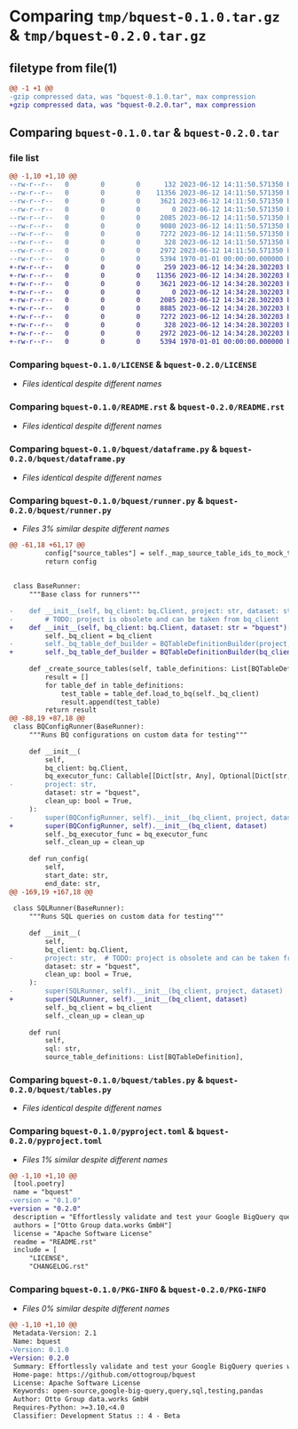 # Comparing `tmp/bquest-0.1.0.tar.gz` & `tmp/bquest-0.2.0.tar.gz`

## filetype from file(1)

```diff
@@ -1 +1 @@
-gzip compressed data, was "bquest-0.1.0.tar", max compression
+gzip compressed data, was "bquest-0.2.0.tar", max compression
```

## Comparing `bquest-0.1.0.tar` & `bquest-0.2.0.tar`

### file list

```diff
@@ -1,10 +1,10 @@
--rw-r--r--   0        0        0      132 2023-06-12 14:11:50.571350 bquest-0.1.0/CHANGELOG.rst
--rw-r--r--   0        0        0    11356 2023-06-12 14:11:50.571350 bquest-0.1.0/LICENSE
--rw-r--r--   0        0        0     3621 2023-06-12 14:11:50.571350 bquest-0.1.0/README.rst
--rw-r--r--   0        0        0        0 2023-06-12 14:11:50.571350 bquest-0.1.0/bquest/__init__.py
--rw-r--r--   0        0        0     2085 2023-06-12 14:11:50.571350 bquest-0.1.0/bquest/dataframe.py
--rw-r--r--   0        0        0     9080 2023-06-12 14:11:50.571350 bquest-0.1.0/bquest/runner.py
--rw-r--r--   0        0        0     7272 2023-06-12 14:11:50.571350 bquest-0.1.0/bquest/tables.py
--rw-r--r--   0        0        0      328 2023-06-12 14:11:50.571350 bquest-0.1.0/bquest/util.py
--rw-r--r--   0        0        0     2972 2023-06-12 14:11:50.571350 bquest-0.1.0/pyproject.toml
--rw-r--r--   0        0        0     5394 1970-01-01 00:00:00.000000 bquest-0.1.0/PKG-INFO
+-rw-r--r--   0        0        0      259 2023-06-12 14:34:28.302203 bquest-0.2.0/CHANGELOG.rst
+-rw-r--r--   0        0        0    11356 2023-06-12 14:34:28.302203 bquest-0.2.0/LICENSE
+-rw-r--r--   0        0        0     3621 2023-06-12 14:34:28.302203 bquest-0.2.0/README.rst
+-rw-r--r--   0        0        0        0 2023-06-12 14:34:28.302203 bquest-0.2.0/bquest/__init__.py
+-rw-r--r--   0        0        0     2085 2023-06-12 14:34:28.302203 bquest-0.2.0/bquest/dataframe.py
+-rw-r--r--   0        0        0     8885 2023-06-12 14:34:28.302203 bquest-0.2.0/bquest/runner.py
+-rw-r--r--   0        0        0     7272 2023-06-12 14:34:28.302203 bquest-0.2.0/bquest/tables.py
+-rw-r--r--   0        0        0      328 2023-06-12 14:34:28.302203 bquest-0.2.0/bquest/util.py
+-rw-r--r--   0        0        0     2972 2023-06-12 14:34:28.302203 bquest-0.2.0/pyproject.toml
+-rw-r--r--   0        0        0     5394 1970-01-01 00:00:00.000000 bquest-0.2.0/PKG-INFO
```

### Comparing `bquest-0.1.0/LICENSE` & `bquest-0.2.0/LICENSE`

 * *Files identical despite different names*

### Comparing `bquest-0.1.0/README.rst` & `bquest-0.2.0/README.rst`

 * *Files identical despite different names*

### Comparing `bquest-0.1.0/bquest/dataframe.py` & `bquest-0.2.0/bquest/dataframe.py`

 * *Files identical despite different names*

### Comparing `bquest-0.1.0/bquest/runner.py` & `bquest-0.2.0/bquest/runner.py`

 * *Files 3% similar despite different names*

```diff
@@ -61,18 +61,17 @@
         config["source_tables"] = self._map_source_table_ids_to_mock_table_ids(test_tables)
         return config
 
 
 class BaseRunner:
     """Base class for runners"""
 
-    def __init__(self, bq_client: bq.Client, project: str, dataset: str = "bquest"):
-        # TODO: project is obsolete and can be taken from bq_client
+    def __init__(self, bq_client: bq.Client, dataset: str = "bquest"):
         self._bq_client = bq_client
-        self._bq_table_def_builder = BQTableDefinitionBuilder(project, dataset)
+        self._bq_table_def_builder = BQTableDefinitionBuilder(bq_client.project, dataset)
 
     def _create_source_tables(self, table_definitions: List[BQTableDefinition]) -> List[BQTable]:
         result = []
         for table_def in table_definitions:
             test_table = table_def.load_to_bq(self._bq_client)
             result.append(test_table)
         return result
@@ -88,19 +87,18 @@
 class BQConfigRunner(BaseRunner):
     """Runs BQ configurations on custom data for testing"""
 
     def __init__(
         self,
         bq_client: bq.Client,
         bq_executor_func: Callable[[Dict[str, Any], Optional[Dict[str, str]]], None],
-        project: str,
         dataset: str = "bquest",
         clean_up: bool = True,
     ):
-        super(BQConfigRunner, self).__init__(bq_client, project, dataset)
+        super(BQConfigRunner, self).__init__(bq_client, dataset)
         self._bq_executor_func = bq_executor_func
         self._clean_up = clean_up
 
     def run_config(
         self,
         start_date: str,
         end_date: str,
@@ -169,19 +167,18 @@
 
 class SQLRunner(BaseRunner):
     """Runs SQL queries on custom data for testing"""
 
     def __init__(
         self,
         bq_client: bq.Client,
-        project: str,  # TODO: project is obsolete and can be taken from bq_client
         dataset: str = "bquest",
         clean_up: bool = True,
     ):
-        super(SQLRunner, self).__init__(bq_client, project, dataset)
+        super(SQLRunner, self).__init__(bq_client, dataset)
         self._bq_client = bq_client
         self._clean_up = clean_up
 
     def run(
         self,
         sql: str,
         source_table_definitions: List[BQTableDefinition],
```

### Comparing `bquest-0.1.0/bquest/tables.py` & `bquest-0.2.0/bquest/tables.py`

 * *Files identical despite different names*

### Comparing `bquest-0.1.0/pyproject.toml` & `bquest-0.2.0/pyproject.toml`

 * *Files 1% similar despite different names*

```diff
@@ -1,10 +1,10 @@
 [tool.poetry]
 name = "bquest"
-version = "0.1.0"
+version = "0.2.0"
 description = "Effortlessly validate and test your Google BigQuery queries with the power of pandas DataFrames in Python."
 authors = ["Otto Group data.works GmbH"]
 license = "Apache Software License"
 readme = "README.rst"
 include = [
     "LICENSE",
     "CHANGELOG.rst"
```

### Comparing `bquest-0.1.0/PKG-INFO` & `bquest-0.2.0/PKG-INFO`

 * *Files 0% similar despite different names*

```diff
@@ -1,10 +1,10 @@
 Metadata-Version: 2.1
 Name: bquest
-Version: 0.1.0
+Version: 0.2.0
 Summary: Effortlessly validate and test your Google BigQuery queries with the power of pandas DataFrames in Python.
 Home-page: https://github.com/ottogroup/bquest
 License: Apache Software License
 Keywords: open-source,google-big-query,query,sql,testing,pandas
 Author: Otto Group data.works GmbH
 Requires-Python: >=3.10,<4.0
 Classifier: Development Status :: 4 - Beta
```

